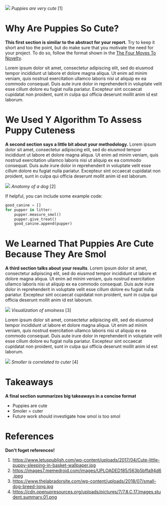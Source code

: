 ![](https://www.letuspublish.com/wp-content/uploads/2017/04/Cute-little-puppy-sleeping-in-basket-wallpaper.jpg)
_Puppies are very cute_ [1]

# Why Are Puppies So Cute?
__This first section is similar to the abstract for your report.__ Try to keep it short and too the point, but do make sure that you motivate the need for your project. To do so, follow the format shown in the [The Four Moves To Novelty](https://www.cmu.edu/gcc/handouts-and-resources/handouts/novelty-handout.pdf#:~:text=Establish%20Novelty%20With%20Four%20Rhetorical%20Moves%201%29%20Explain,4%29%20Fill%20that%20gap%20with%20the%20present%20research).

Lorem ipsum dolor sit amet, consectetur adipiscing elit, sed do eiusmod tempor incididunt ut labore et dolore magna aliqua. Ut enim ad minim veniam, quis nostrud exercitation ullamco laboris nisi ut aliquip ex ea commodo consequat. Duis aute irure dolor in reprehenderit in voluptate velit esse cillum dolore eu fugiat nulla pariatur. Excepteur sint occaecat cupidatat non proident, sunt in culpa qui officia deserunt mollit anim id est laborum.

# We Used Y Algorithm To Assess Puppy Cuteness
__A second section says a little bit about your methodology.__ Lorem ipsum dolor sit amet, consectetur adipiscing elit, sed do eiusmod tempor incididunt ut labore et dolore magna aliqua. Ut enim ad minim veniam, quis nostrud exercitation ullamco laboris nisi ut aliquip ex ea commodo consequat. Duis aute irure dolor in reprehenderit in voluptate velit esse cillum dolore eu fugiat nulla pariatur. Excepteur sint occaecat cupidatat non proident, sunt in culpa qui officia deserunt mollit anim id est laborum.

![](https://images7.memedroid.com/images/UPLOADED185/563b5bffa94d6.jpeg)
_Anatomy of a dog_ [2]

If helpful, you can include some example code:
```Python
good_canine = []
for pupper in litter:
    pupper.measure_smol()
    pupper.give_treat()
    good_canine.append(pupper)
```

# We Learned That Puppies Are Cute Because They Are Smol
__A third section talks about your results__. Lorem ipsum dolor sit amet, consectetur adipiscing elit, sed do eiusmod tempor incididunt ut labore et dolore magna aliqua. Ut enim ad minim veniam, quis nostrud exercitation ullamco laboris nisi ut aliquip ex ea commodo consequat. Duis aute irure dolor in reprehenderit in voluptate velit esse cillum dolore eu fugiat nulla pariatur. Excepteur sint occaecat cupidatat non proident, sunt in culpa qui officia deserunt mollit anim id est laborum.

![](https://www.thelabradorsite.com/wp-content/uploads/2018/07/small-dog-breed-long.jpg)
_Visualization of smolness_ [3]

Lorem ipsum dolor sit amet, consectetur adipiscing elit, sed do eiusmod tempor incididunt ut labore et dolore magna aliqua. Ut enim ad minim veniam, quis nostrud exercitation ullamco laboris nisi ut aliquip ex ea commodo consequat. Duis aute irure dolor in reprehenderit in voluptate velit esse cillum dolore eu fugiat nulla pariatur. Excepteur sint occaecat cupidatat non proident, sunt in culpa qui officia deserunt mollit anim id est laborum.

![](https://cdn.openupresources.org/uploads/pictures/7/7.8.C.17.Images.student.summary.01.png)
_Smoller is correlated to cuter_ [4]

# Takeaways
__A final section summarizes big takeaways in a concise format__
- Puppies are cute
- Smoler = cuter
- Future work should investigate how smol is too smol

# References
__Don't foget references!__
1. https://www.letuspublish.com/wp-content/uploads/2017/04/Cute-little-puppy-sleeping-in-basket-wallpaper.jpg
2. https://images7.memedroid.com/images/UPLOADED185/563b5bffa94d6.jpeg
3. https://www.thelabradorsite.com/wp-content/uploads/2018/07/small-dog-breed-long.jpg
4. https://cdn.openupresources.org/uploads/pictures/7/7.8.C.17.Images.student.summary.01.png
